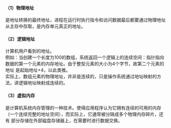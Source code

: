 #### （1）物理地址
是地址转换的最终地址，进程在运行时执行指令和访问数据最后都要通过物理地址从主存中存取，是内存单元真正的地址。  

#### （2）逻辑地址
计算机用户看到的地址。  
例如：当创建一个长度为100的数组，系统返回一个逻辑上的连续空间：指针指向数据的第一个元素的内存地址。由于整型元素的大小为4个字节，故第二个元素的地址
是起始地址+4，以此类推。  
实际上，数组元素的物理地址，并非是连续的，只是操作系统通过地址映射的方法，讲逻辑地址映射成连续的。  

#### （3）虚拟内存
是计算机系统内存管理的一种技术。使得应用程序认为它拥有连续的可用的内存（一个连续完整的地址空间），而实际上，它通常被分隔成多个物理内存碎片，还有
部分存储在外部磁盘存储器上，在需要时进行数据交换。  

